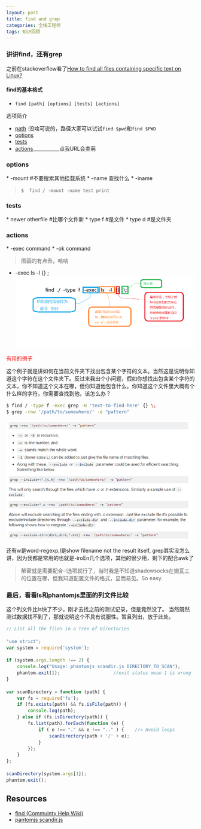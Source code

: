 ```yaml
---
layout: post
title: find and grep
categories: 全栈工程师
tags: 知识回顾
---
```

### 讲讲find，还有grep
之前在stackoverflow看了[How to find all files containing specific text on Linux?](http://stackoverflow.com/questions/16956810/how-to-find-all-files-containing-specific-text-on-linux)

#### find的基本格式

* `find [path] [options] [tests] [actions]`

选项简介

* [path](#→.0) :没啥可说的，路径大家可以试试`find $pwd`和`find $PWD`
* [options](#1.1)
* [tests](#2.2)
* [actions](#-.-)___________点我URL会卖萌

<h3 id="1.1">options</h3>
* -mount	#不要搜索其他挂载系统
* -name		查找什么
* -iname

>`$  find / -mount -name test print`

<h3 id="2.2">tests</h3>
*  newer otherfile  #比哪个文件新
*  type f			#是文件
*  type d			#是文件夹

<h3 id="-.-">actions</h3>
* -exec command
* -ok command

> 图画的有点丑，哈哈

* -exec ls -l {} \;
![img](../image/find-options.png)


<font color="red"> 有用的例子</font>

这个例子就是讲如何在当前文件夹下找出包含某个字符的文本。当然这是说明你知道这个字符在这个文件夹下。反过来我出个小问题，假如你想找出包含某个字符的文本，你不知道这个文本在哪，但你知道他包含什么。你知道这个文件里大概有个什么样的字符，你需要查找到他，该怎么办？

```bash
$ find / -type f -exec grep -H 'text-to-find-here' {} \;
$ grep -rnw '/path/to/somewhere/' -e "pattern"
```
![img](../image/grep.png)

还有w是word-regexp,l是show filename not the result itself, grep其实没怎么讲，因为我都是常用的也就是-iroEn几个选项，其他的很少用，剩下的配合awk了

> 解密就是需要配合-l选项就行了，当时我是不知道shadowsocks在搬瓦工的位置在哪，但我知道配置文件的格式，显而易见。So easy.

### 最后，看看ls和phantomjs里面的列文件比较 
这个列文件比ls快了不少，刚才去找之前的测试记录，但是竟然没了。
当然既然测试数据找不到了，那就说明这个不具有说服性。暂且列出，放于此处。

```js
// List all the files in a Tree of Directories

"use strict";
var system = require('system');

if (system.args.length !== 2) {
    console.log("Usage: phantomjs scandir.js DIRECTORY_TO_SCAN");
    phantom.exit(1);                    //exit status mean 1 is wrong
}

var scanDirectory = function (path) {
    var fs = require('fs');
    if (fs.exists(path) && fs.isFile(path)) {
        console.log(path);
    } else if (fs.isDirectory(path)) {
        fs.list(path).forEach(function (e) {
            if ( e !== "." && e !== ".." ) {    //< Avoid loops
                scanDirectory(path + '/' + e);
            }
        });
    }
};

scanDirectory(system.args[1]);
phantom.exit();

```


## Resources
* [find (Commuinty Help Wiki)](https://help.ubuntu.com/community/find)
* [pantomjs scandir.js](https://github.com/ariya/phantomjs/blob/master/examples/scandir.js)
